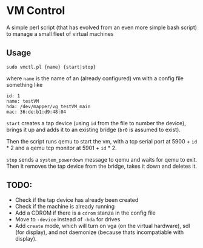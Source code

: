 
# VM Control

A simple perl script (that has evolved from an even more simple bash script)
to manage a small fleet of virtual machines

## Usage

    sudo vmctl.pl {name} {start|stop}

where `name` is the name of an (already configured) vm with a config file something
like

```
id: 1
name: testVM
hda: /dev/mapper/vg_testVM_main
mac: 36:de:b1:d9:48:04
```

`start` creates a tap device (using `id` from the file to number the device), 
brings it up and adds it to an existing bridge (`br0` is assumed to exist).

Then the script runs qemu to start the vm, with a tcp serial port at 5900 + `id` * 2
and a qemu tcp monitor at 5901 + `id` * 2.

`stop` sends a `system_powerdown` message to qemu and waits for qemu to exit. 
Then it removes the tap device from the bridge, takes it down and deletes it.

## TODO:

* Check if the tap device has already been created
* Check if the machine is already running
* Add a CDROM if there is a `cdrom` stanza in the config file
* Move to `-device` instead of `-hda` for drives
* Add `create` mode, which will turn on vga (on the virtual hardware), sdl 
  (for display), and not daemonize (because thats incompatiable with display).



